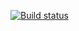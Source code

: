 [![Build status](https://ci.appveyor.com/api/projects/status/pje6xis5niaej6e8?svg=true)](https://ci.appveyor.com/project/Uliana-O/postman-echo)
